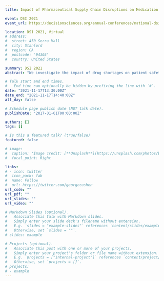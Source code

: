 ```yaml
---
title: Impact of Pharmaceutical Supply Chain Disruptions on Medication Safety

event: DSI 2021
event_url: https://decisionsciences.org/annual-conferences/national-dsi/

location: DSI 2021, Virtual
# address:
#  street: 450 Serra Mall
#  city: Stanford
#  region: CA
#  postcode: '94305'
#  country: United States

summary: DSI 2021
abstract: "We investigate the impact of drug shortages on patient safety by studying a drug shortage case caused by Hurricane Maria in 2017. By applying the synthetic control method (Abadie et al. 2003, 2010), we measure the increase in medication errors and adverse drug events after the supply disruption. With our results, we provide implications for safe substitution between drugs during the supply disruption period."

# Talk start and end times.
#   End time can optionally be hidden by prefixing the line with `#`.
date: "2021-11-17T13:30:00Z"
date_end: "2021-11-17T14:40:00Z"
all_day: false

# Schedule page publish date (NOT talk date).
publishDate: "2017-01-01T00:00:00Z"

authors: []
tags: []

# Is this a featured talk? (true/false)
featured: false

# image:
#  caption: 'Image credit: [**Unsplash**](https://unsplash.com/photos/bzdhc5b3Bxs)'
#  focal_point: Right

links:
# - icon: twitter
#  icon_pack: fab
#  name: Follow
#  url: https://twitter.com/georgecushen
url_code: ""
url_pdf: ""
url_slides: ""
url_video: ""

# Markdown Slides (optional).
#   Associate this talk with Markdown slides.
#   Simply enter your slide deck's filename without extension.
#   E.g. `slides = "example-slides"` references `content/slides/example-slides.md`.
#   Otherwise, set `slides = ""`.
# slides: example

# Projects (optional).
#   Associate this post with one or more of your projects.
#   Simply enter your project's folder or file name without extension.
#   E.g. `projects = ["internal-project"]` references `content/project/deep-learning/index.md`.
#   Otherwise, set `projects = []`.
# projects:
# - example
---
```

